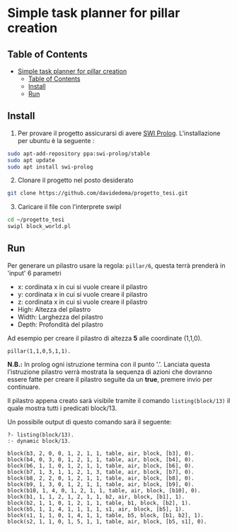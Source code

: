# Simple task planner for pillar creation

## Table of Contents
- [Simple task planner for pillar creation](#simple-task-planner-for-pillar-creation)
  - [Table of Contents](#table-of-contents)
  - [Install](#install)
  - [Run](#run)

## Install
1) Per provare il progetto assicurarsi di avere [SWI Prolog](https://www.swi-prolog.org/build/PPA.html). L'installazione per ubuntu è la seguente :
``` BASH
sudo apt-add-repository ppa:swi-prolog/stable
sudo apt update
sudo apt install swi-prolog
```
2) Clonare il progetto nel posto desiderato
```BASH
git clone https://github.com/davidedema/progetto_tesi.git
```
3) Caricare il file con l'interprete swipl
```BASH
cd ~/progetto_tesi
swipl block_world.pl
```

## Run

Per generare un pilastro usare la regola: `pillar/6`, questa terrà prenderà in 'input' 6 parametri
- x: cordinata x in cui si vuole creare il pilastro
- y: cordinata x in cui si vuole creare il pilastro
- z: cordinata x in cui si vuole creare il pilastro
- High: Altezza del pilastro
- Width: Larghezza del pilastro
- Depth: Profondità del pilastro

Ad esempio per creare il pilastro di altezza **5** alle coordinate (1,1,0).
```
pillar(1,1,0,5,1,1).
```
**N.B.:** In prolog ogni istruzione termina con il punto '.'. Lanciata questa l'istruzione pilastro verrà mostrata la sequenza di azioni che dovranno essere fatte per creare il pilastro seguite da un **true**, premere invio per continuare.


Il pilastro appena creato sarà visibile tramite il comando `listing(block/13)` il quale mostra tutti i predicati block/13.

Un possibile output di questo comando sarà il seguente:
```SWIPL
?- listing(block/13).
:- dynamic block/13.

block(b3, 2, 0, 0, 1, 2, 1, 1, table, air, block, [b3], 0).
block(b4, 0, 3, 0, 1, 2, 1, 1, table, air, block, [b4], 0).
block(b6, 1, 1, 0, 1, 2, 1, 1, table, air, block, [b6], 0).
block(b7, 1, 3, 1, 1, 2, 1, 3, table, air, block, [b7], 0).
block(b8, 2, 2, 0, 1, 2, 1, 1, table, air, block, [b8], 0).
block(b9, 1, 3, 0, 1, 2, 1, 1, table, air, block, [b9], 0).
block(b10, 1, 4, 0, 1, 2, 1, 1, table, air, block, [b10], 0).
block(b1, 1, 1, 2, 1, 2, 1, 1, b2, air, block, [b1], 1).
block(b2, 1, 1, 0, 1, 2, 1, 1, table, b1, block, [b2], 1).
block(b5, 1, 1, 4, 1, 1, 1, 1, s1, air, block, [b5], 1).
block(s1, 1, 1, 0, 1, 4, 1, 1, table, b5, block, [b1, b2], 1).
block(s2, 1, 1, 0, 1, 5, 1, 1, table, air, block, [b5, s1], 0).
```
